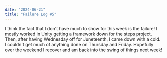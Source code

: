 ```yaml
---
date: "2024-06-21"
title: "Failure Log #5"
---
```


I think the fact that I don't have much to show for this week is the failure! I mostly worked in Unity getting a framework down for the steps project. Then, after having Wednesday off for Juneteenth, I came down with a cold. I couldn't get much of anything done on Thursday and Friday. Hopefully over the weekend I recover and am back into the swing of things next week!